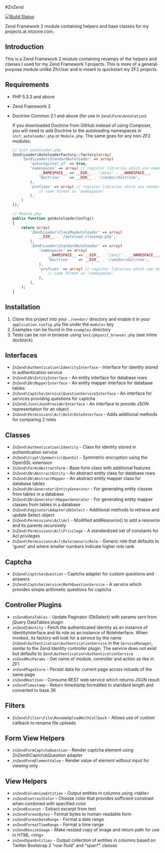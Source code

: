 #ZnZend

[![Build Status](https://secure.travis-ci.org/zionsg/ZnZend.png?branch=master)](https://travis-ci.org/zionsg/ZnZend)

Zend Framework 2 module containing helpers and base classes for my projects at intzone.com.

## Introduction

This is a Zend Framework 2 module containing revamps of the helpers and classes I used for my Zend Framework 1 projects.
This is more of a general-purpose module unlike ZfcUser and is meant to quickstart my ZF2 projects.

## Requirements

*   PHP 5.3.3 and above

*   Zend Framework 2

*   Doctrine Common 2.1 and above (for use in `Zend\Form\Annotation`)

    If you downloaded Doctrine from GitHub instead of using Composer, you will need to add Doctrine
    to the autoloading namespaces in `init_autoloader.php` or `Module.php`. The same goes for any non-ZF2 modules.
    ```php
    // init_autoloader.php
    Zend\Loader\AutoloaderFactory::factory(array(
        'Zend\Loader\StandardAutoloader' => array(
            'autoregister_zf' => true,
            'namespaces' => array( // register libraries which use namespace
                __NAMESPACE__ => __DIR__ . '/src/' . __NAMESPACE__,
                'Doctrine'    => __DIR__ . '/vendor/doctrine',
            ),
            'prefixes' => array( // register libraries which use vendor prefix (underscore)
                // same format as 'namespaces'
            ),
        )
    ));

    // Module.php
    public function getAutoloaderConfig()
    {
        return array(
            'Zend\Loader\ClassMapAutoloader' => array(
                __DIR__ . '/autoload_classmap.php',
            ),
            'Zend\Loader\StandardAutoloader' => array(
                'namespaces' => array(
                    __NAMESPACE__ => __DIR__ . '/src/' . __NAMESPACE__,
                    'Doctrine'    => __DIR__ . '/vendor/doctrine',
                ),
                'prefixes' => array( // register libraries which use vendor prefix (underscore)
                    // same format as 'namespaces'
                ),
            ),
        );
    }
    ```

## Installation

1. Clone this project into your `./vendor/` directory and enable it in your
   `application.config.php` file under the `modules` key
2. Examples can be found in the `examples` directory
3. Tests can be run in browser using `test/phpunit_browser.php` (see inline docblock)

## Interfaces
* `ZnZend\Authentication\IdentityInterface` - Interface for identity stored in authentication service
* `ZnZend\Db\EntityInterface` - An entity interface for database rows
* `ZnZend\Db\MapperInterface` - An entity mapper interface for database tables
* `ZnZend\Captcha\Service\QuestionServiceInterface` - An interface for services providing questions for captcha
* `ZnZend\Json\JsonProviderInterface` - An interface to provide JSON representation for an object
* `ZnZend\Permissions\Acl\Role\RoleInterface` - Adds additional methods for comparing 2 roles

## Classes
* `ZnZend\Authentication\Identity` - Class for identity stored in authentication service
* `ZnZend\Crypt\Symmetric\OpenSsl` - Symmetric encryption using the OpenSSL extension
* `ZnZend\Form\AbstractForm` - Base form class with additional features
* `ZnZend\Db\AbstractEntity` - An abstract entity class for database rows
* `ZnZend\Db\AbstractMapper` - An abstract entity mapper class for database tables
* `ZnZend\Db\Generator\EntityGenerator` - For generating entity classes from tables in a database
* `ZnZend\Db\Generator\MapperGenerator` - For generating entity mapper classes from tables in a database
* `ZnZend\Paginator\Adapter\DbSelect` - Additional methods to retrieve and update Select object
* `ZnZend\Permissions\Acl\Acl` - Modified addResource() to add a resource and its parents recursively
* `ZnZend\Permissions\Acl\Privilege` - A standardized set of constants for Acl privileges
* `ZnZend\Permissions\Acl\Role\GenericRole` - Generic role that defaults to 'guest'
                                              and where smaller numbers indicate higher role rank

## Captcha
* `ZnZend\Captcha\Question` - Captcha adapter for custom questions and answers
* `ZnZend\Captcha\Service\MathQuestionService` - A service which provides simple arithmetic questions for captcha

## Controller Plugins
* `znZendDataTables` - Update Paginator (DbSelect) with params sent from jQuery DataTables plugin
* `znZendIdentity`   - Fetch the authenticated identity as an instance of IdentityInterface
                       and its role as an instance of RoleInterface. When invoked, its factory will look for a service
                       by the name `ZnZend\Authentication\AuthenticationService` in the `ServiceManager`, similar
                       to the Zend Identity controller plugin. The service does not exist but defaults to
                       `Zend\Authentication\AuthenticationService`
* `znZendMvcParams`  - Get name of module, controller and action as like in ZF1
* `znZendPageStore`  - Persist data for current page across reloads of the same page
* `znZendRestJson`   - Consume REST web service which returns JSON result
* `znZendTimestamp`  - Return timestamp formatted to standard length and converted to base 36

## Filters
* `ZnZend\Filter\File\RenameUploadWithCallback` - Allows use of custom callback to rename file uploads

## Form View Helpers
* `znZendFormCaptchaQuestion` - Render captcha element using ZnZend\Captcha\Question adapter
* `znZendFormElementValue` - Render value of element without input for viewing only

## View Helpers
* `znZendColumnizeEntities` - Output entities in columns using &lt;table&gt;
* `znZendContrastColor` - Choose color that provides sufficient constrast when combined with specified color
* `znZendExcerpt` - Extract excerpt from text
* `znZendFormatBytes` - Format bytes to human-readable form
* `znZendFormatDateRange` - Format a date range
* `znZendFormatTimeRange` - Format a time range
* `znZendResizeImage` - Make resized copy of image and return path for use in HTML &lt;img&gt;
* `znZendSpanEntities` - Output collection of entities in columns based on Twitter Bootstrap 2
                         "row-fluid" and "span*" classes
